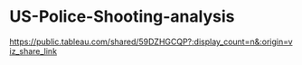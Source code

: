 # US-Police-Shooting-analysis
https://public.tableau.com/shared/59DZHGCQP?:display_count=n&:origin=viz_share_link
